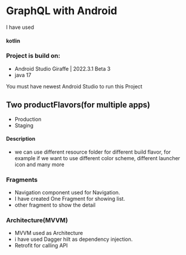 
# GraphQL with Android

I have used
#### kotlin

### Project is build on:

- Android Studio Giraffe | 2022.3.1 Beta 3
- java 17

You must have newest Android Studio to run this Project



## Two productFlavors(for multiple apps)
- Production
- Staging
#### Description
- we can use different resource folder for different build flavor, for example if we want to use different color scheme, different launcher icon and many more

 


### Fragments
- Navigation component used for  Navigation.
- I have created One Fragment for showing  list.
- other fragment to show the detail

### Architecture(MVVM)
- MVVM used as Architecture
- i have used Dagger hilt as dependency injection.
- Retrofit for calling API

